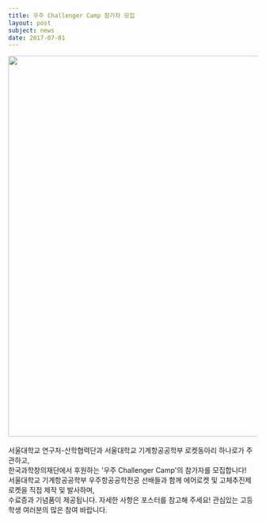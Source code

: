 ```yaml
---
title: 우주 Challenger Camp 참가자 모집
layout: post
subject: news
date: 2017-07-01
---
```

<img src="https://github.com/hsb6350/hanaro.github.io/blob/master/assets/ChallengerCamp.png?raw=true" width="543" height="768"/>
<br/><br/>
서울대학교 연구처-산학협력단과 서울대학교 기계항공공학부 로켓동아리 하나로가 주관하고, <br/>
한국과학창의재단에서 후원하는 '우주 Challenger Camp'의 참가자를 모집합니다! 
<br/>
서울대학교 기계항공공학부 우주항공공학전공 선배들과 함께 에어로켓 및 고체추진제로켓을 직접 제작 및 발사하며, 
<br/>수료증과 기념품이 제공됩니다. 자세한 사항은 포스터를 참고해 주세요! 관심있는 고등학생 여러분의 많은 참여 바랍니다.
